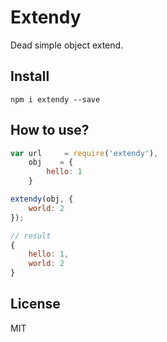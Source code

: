 # Extendy

Dead simple object extend.

## Install

```
npm i extendy --save
```

## How to use?

```js
var url     = require('extendy'),
    obj    = {
        hello: 1
    }

extendy(obj, {
    world: 2
});

// result
{
    hello: 1,
    world: 2
}

```

## License

MIT
